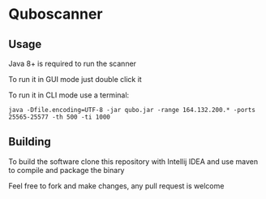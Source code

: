 # Quboscanner

## Usage

Java 8+ is required to run the scanner

To run it in GUI mode just double click it

To run it in CLI mode use a terminal:

`java -Dfile.encoding=UTF-8 -jar qubo.jar -range 164.132.200.* -ports 25565-25577 -th 500 -ti 1000`

## Building
To build the software clone this repository with Intellij IDEA
and use maven to compile and package the binary

Feel free to fork and make changes, any pull request is welcome